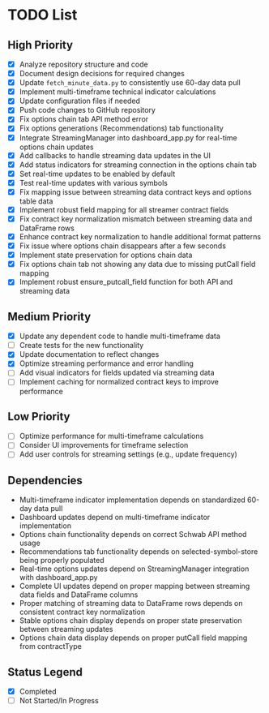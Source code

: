 # TODO List

## High Priority
- [x] Analyze repository structure and code
- [x] Document design decisions for required changes
- [x] Update `fetch_minute_data.py` to consistently use 60-day data pull
- [x] Implement multi-timeframe technical indicator calculations
- [x] Update configuration files if needed
- [x] Push code changes to GitHub repository
- [x] Fix options chain tab API method error
- [x] Fix options generations (Recommendations) tab functionality
- [x] Integrate StreamingManager into dashboard_app.py for real-time options chain updates
- [x] Add callbacks to handle streaming data updates in the UI
- [x] Add status indicators for streaming connection in the options chain tab
- [x] Set real-time updates to be enabled by default
- [x] Test real-time updates with various symbols
- [x] Fix mapping issue between streaming data contract keys and options table data
- [x] Implement robust field mapping for all streamer contract fields
- [x] Fix contract key normalization mismatch between streaming data and DataFrame rows
- [x] Enhance contract key normalization to handle additional format patterns
- [x] Fix issue where options chain disappears after a few seconds
- [x] Implement state preservation for options chain data
- [x] Fix options chain tab not showing any data due to missing putCall field mapping
- [x] Implement robust ensure_putcall_field function for both API and streaming data

## Medium Priority
- [x] Update any dependent code to handle multi-timeframe data
- [ ] Create tests for the new functionality
- [x] Update documentation to reflect changes
- [x] Optimize streaming performance and error handling
- [ ] Add visual indicators for fields updated via streaming data
- [ ] Implement caching for normalized contract keys to improve performance

## Low Priority
- [ ] Optimize performance for multi-timeframe calculations
- [ ] Consider UI improvements for timeframe selection
- [ ] Add user controls for streaming settings (e.g., update frequency)

## Dependencies
- Multi-timeframe indicator implementation depends on standardized 60-day data pull
- Dashboard updates depend on multi-timeframe indicator implementation
- Options chain functionality depends on correct Schwab API method usage
- Recommendations tab functionality depends on selected-symbol-store being properly populated
- Real-time options updates depend on StreamingManager integration with dashboard_app.py
- Complete UI updates depend on proper mapping between streaming data fields and DataFrame columns
- Proper matching of streaming data to DataFrame rows depends on consistent contract key normalization
- Stable options chain display depends on proper state preservation between streaming updates
- Options chain data display depends on proper putCall field mapping from contractType

## Status Legend
- [x] Completed
- [ ] Not Started/In Progress
